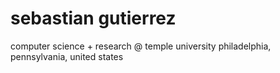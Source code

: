 # sebastian gutierrez
computer science + research @ temple university
philadelphia, pennsylvania, united states
